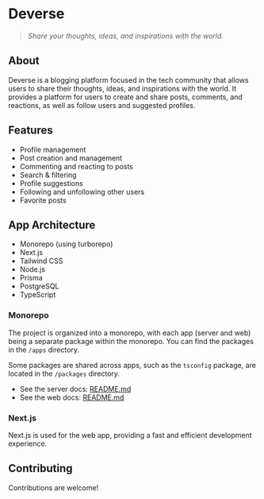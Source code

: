 # Deverse

> *Share your thoughts, ideas, and inspirations with the world.*

## About

Deverse is a blogging platform focused in the tech community that allows users to share their thoughts, ideas, and inspirations with the world. It provides a platform for users to create and share posts, comments, and reactions, as well as follow users and suggested profiles.

## Features

- Profile management
- Post creation and management
- Commenting and reacting to posts
- Search & filtering
- Profile suggestions
- Following and unfollowing other users
- Favorite posts

## App Architecture

- Monorepo (using turborepo)
- Next.js
- Tailwind CSS
- Node.js
- Prisma
- PostgreSQL
- TypeScript

### Monorepo

The project is organized into a monorepo, with each app (server and web) being a separate package within the monorepo. You can find the packages in the `/apps` directory.

Some packages are shared across apps, such as the `tsconfig` package, are located in the `/packages` directory.

- See the server docs: [README.md](/apps/server/README.md)
- See the web docs: [README.md](/apps/web/README.md)

### Next.js

Next.js is used for the web app, providing a fast and efficient development experience.

## Contributing

Contributions are welcome!
